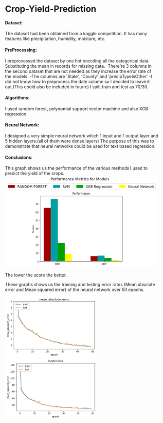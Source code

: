 # Crop-Yield-Prediction

#### Dataset:
  The dataset had been obtained from a kaggle competition. It has many features like precipitation, humidity, moisture, etc.
  
#### PreProcessing:
  I preprocessed the dataset by one hot encoding all the categorical data. Substituting the mean in records for missing data. 
								-There're 3 columns in the second dataset that are not needed as they increase the error rate of the models.
								-The columns are 'State', 'County' and 'precipTypeIsOther'
								-I did not know how to preprocess the date column so I decided to leave it out.(This could also be included in future)
I spilt train and test as 70/30.

#### Algorithms:
  I used random forest, polynomial support vector machine and also XGB regression.
	
#### Neural Network:
  I designed a very simple neural network which 1 input and 1 output layer and 5 hidden layers.(all of them were dense layers) The purpose of this was to demonstrate that neural networks could be used for text based regression.
	
#### Conclusions:
<p>
  This graph shows us the performance of the various methods I used to predict the yield of the crops.
<img src="Conclusions/performance_metrics.png" alt="alt text" width="500" height="300">
</p>
<p>The lower the score the better.
</p>
<p>
  These graphs shows us the training and testing error rates (Mean absolute error and Mean squared error) of the neural network over 50 epochs.
</p>
<p>
<img src="Conclusions/MAE_dataset2.png" alt="alt text" width="300" height="200">
<img src="Conclusions/MSE_Dataset2.png" alt="alt text" width="300" height="200">
</p>
